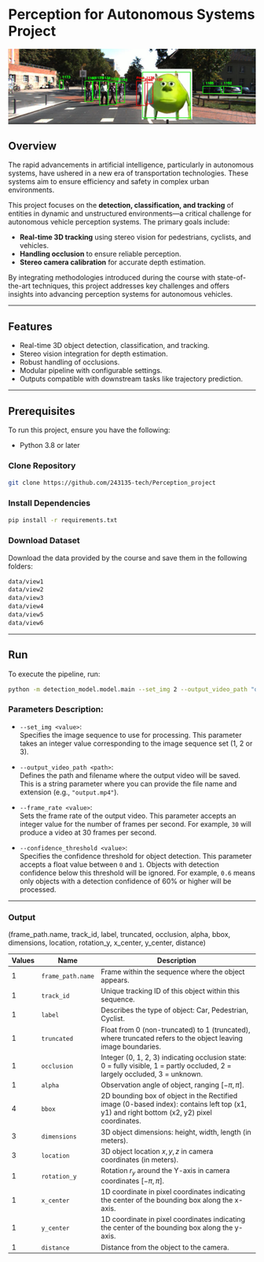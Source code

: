 # Perception for Autonomous Systems Project

![Kalman Prediction](images/kalman_prediction.png)

## Overview
The rapid advancements in artificial intelligence, particularly in autonomous systems, have ushered in a new era of transportation technologies. These systems aim to ensure efficiency and safety in complex urban environments.

This project focuses on the **detection, classification, and tracking** of entities in dynamic and unstructured environments—a critical challenge for autonomous vehicle perception systems. The primary goals include:
- **Real-time 3D tracking** using stereo vision for pedestrians, cyclists, and vehicles.
- **Handling occlusion** to ensure reliable perception.
- **Stereo camera calibration** for accurate depth estimation.

By integrating methodologies introduced during the course with state-of-the-art techniques, this project addresses key challenges and offers insights into advancing perception systems for autonomous vehicles.

---

## Features
- Real-time 3D object detection, classification, and tracking.
- Stereo vision integration for depth estimation.
- Robust handling of occlusions.
- Modular pipeline with configurable settings.
- Outputs compatible with downstream tasks like trajectory prediction.

---

## Prerequisites
To run this project, ensure you have the following:
- Python 3.8 or later

### Clone Repository
```bash
git clone https://github.com/243135-tech/Perception_project
```
### Install Dependencies
```bash
pip install -r requirements.txt
```
### Download Dataset
Download the data provided by the course and save them in the following folders:
```bash
data/view1
data/view2
data/view3
data/view4
data/view5
data/view6
```

---

## Run
To execute the pipeline, run:

```bash
python -m detection_model.model.main --set_img 2 --output_video_path "output.mp4" --frame_rate 30 --confidence_threshold 0.6
```

### Parameters Description:

- `--set_img <value>`:  
  Specifies the image sequence to use for processing. This parameter takes an integer value corresponding to the image sequence set (1, 2 or 3).

- `--output_video_path <path>`:  
  Defines the path and filename where the output video will be saved. This is a string parameter where you can provide the file name and extension (e.g., `"output.mp4"`).

- `--frame_rate <value>`:  
  Sets the frame rate of the output video. This parameter accepts an integer value for the number of frames per second. For example, `30` will produce a video at 30 frames per second.

- `--confidence_threshold <value>`:  
  Specifies the confidence threshold for object detection. This parameter accepts a float value between `0` and `1`. Objects with detection confidence below this threshold will be ignored. For example, `0.6` means only objects with a detection confidence of 60% or higher will be processed.

---

### Output

(frame_path.name, track_id, label, truncated, occlusion, alpha, bbox, dimensions, location, rotation_y, x_center, y_center, distance)

| Values | Name           | Description                                                                                   |
|--------|----------------|-----------------------------------------------------------------------------------------------|
| 1      | `frame_path.name` | Frame within the sequence where the object appears.                                          |
| 1      | `track_id`      | Unique tracking ID of this object within this sequence.                                       |
| 1      | `label`         | Describes the type of object: Car, Pedestrian, Cyclist.                                       |
| 1      | `truncated`     | Float from 0 (non-truncated) to 1 (truncated), where truncated refers to the object leaving image boundaries. |
| 1      | `occlusion`     | Integer (0, 1, 2, 3) indicating occlusion state: 0 = fully visible, 1 = partly occluded, 2 = largely occluded, 3 = unknown. |
| 1      | `alpha`         | Observation angle of object, ranging $[-\pi, \pi]$.                                           |
| 4      | `bbox`          | 2D bounding box of object in the Rectified image (0-based index): contains left top (x1, y1) and right bottom (x2, y2) pixel coordinates. |
| 3      | `dimensions`    | 3D object dimensions: height, width, length (in meters).                                      |
| 3      | `location`      | 3D object location $x, y, z$ in camera coordinates (in meters).                               |
| 1      | `rotation_y`    | Rotation $r_y$ around the Y-axis in camera coordinates $[-\pi, \pi]$.                        |
| 1      | `x_center`      | 1D coordinate in pixel coordinates indicating the center of the bounding box along the x-axis. |
| 1      | `y_center`      | 1D coordinate in pixel coordinates indicating the center of the bounding box along the y-axis. |
| 1      | `distance`      | Distance from the object to the camera.                                                       |


